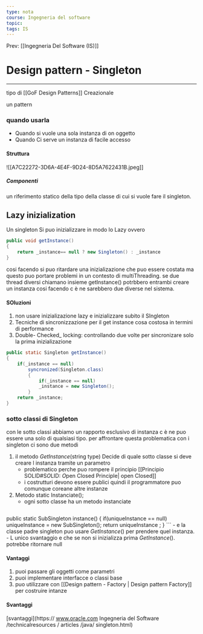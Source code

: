 ```yaml
---
type: nota
course: Ingegneria del software
topic: 
tags: IS
---
```


Prev: [[Ingegneria Del Software (IS)]]

# Design pattern - Singleton
---
tipo di [[GoF Design Patterns]]  Creazionale

un pattern 

### quando usarla 
- Quando si vuole una sola instanza di  on oggetto 
- Quando Ci serve un instanza di facile accesso
#### Struttura
![[A7C22272-3D6A-4E4F-9D24-8D5A7622431B.jpeg]]

##### Componenti
un riferimento statico della tipo della classe di cui si vuole fare il singleton.


## Lazy inizialization
Un singleton Si puo inizializzare in modo lo Lazy ovvero 

  ```java
  public void getInstance()
  {
	  return _instance== null ? new Singleton() : _instance
  } 
  ```
cosi facendo si puo ritardare una inizializazione che puo essere costata ma questo puo portare problemi in un contesto di multiThreading. se due thread diversi chiamano insieme getInstance() potrbbero entrambi creare un instanza cosi facendo c è ne sarebbero due diverse nel sistema.

#### SOluzioni
1. non usare inizializazione lazy e inizializzare subito il SIngleton
2. Tecniche di sincronizzazione per il get instance cosa costosa in termini di performance 
3. Double- Checked_ locking: controllando due volte per sincronizare solo la prima inizializazione 
``` Java
public static Singleton getInstance()
{
	if(_instance == null)
		syncronized(Singleton.class)
		{
			if(_instance == null)
			_instance = new Singleton();
		}
	return _instance;
}
```

### sotto classi di Singleton

con le sotto classi abbiamo un rapporto esclusivo di instanza c è ne puo essere una solo di qualsiasi tipo. per affrontare questa problematica con i singleton ci sono due metodi 
1. il metodo _GetInstance_(string type) Decide di quale sotto classe si deve creare l instanza tramite un parametro 
	- problematico perche puo rompere il principio [[Principio SOLID#S*O*LID: *O*pen Closed Principle| open Closed]]
	-  i costrutturi devono essere publici quindi il programmatore puo comunque coreane altre instanze 
2. Metodo static Instanciate();
	-  ogni sotto classe ha un metodo instanciate
	 ```Java
	
  public static SubSingleton instance() { 
	  if(uniqueInstance == null) 
	  uniqueInstance = new SubSingleton();
   return uniqueInstance ; }
	 ```
	- e la classe padre singleton puo usare _GetInstance_() per prendere quel instanza. 
		- L unico svantaggio e che se non si inizializza prima _GetInstance_(). potrebbe ritornare null

#### Vantaggi
1.  puoi passare gli oggetti come parametri 
2. puoi implementare interfacce o classi base
3. puo utilizzare con [[Design pattern - Factory | Design pattern  Factory]] per costruire intanze

#### Svantaggi
[svantaggi](https:// www.oracle.com Ingegneria del Software /technicalresources / articles /java/ singleton.html)